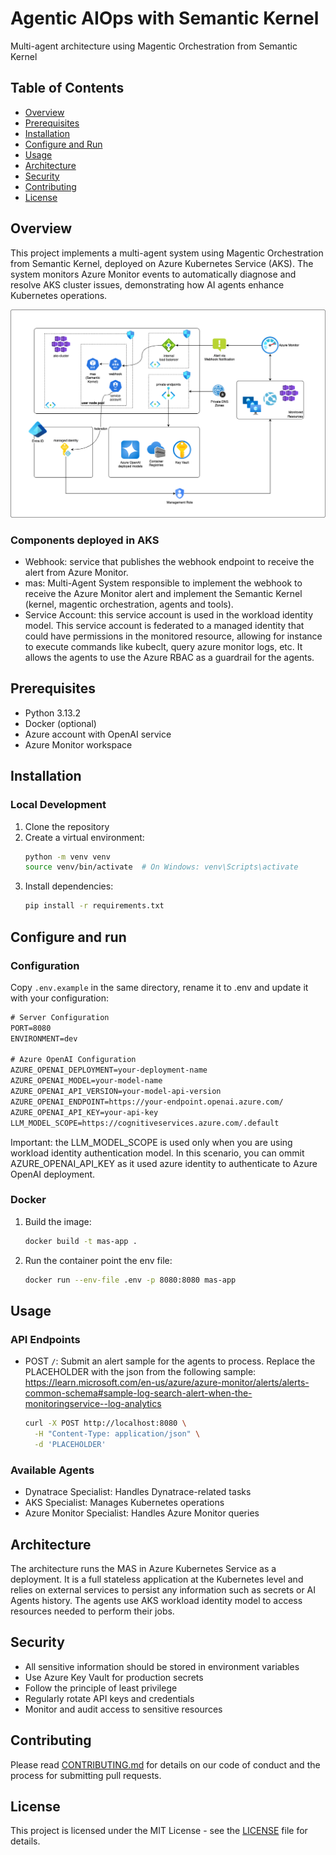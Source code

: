 # Agentic AIOps with Semantic Kernel
Multi-agent architecture using Magentic Orchestration from Semantic Kernel

## Table of Contents
- [Overview](#overview)
- [Prerequisites](#prerequisites)
- [Installation](#installation)
- [Configure and Run](#configure-and-run)
- [Usage](#usage)
- [Architecture](#architecture)
- [Security](#security)
- [Contributing](#contributing)
- [License](#license)

## Overview
This project implements a multi-agent system using Magentic Orchestration from Semantic Kernel, deployed on Azure Kubernetes Service (AKS). The system monitors Azure Monitor events to automatically diagnose and resolve AKS cluster issues, demonstrating how AI agents enhance Kubernetes operations.

![Azure Architecture](media/azure_architecture.png)

### Components deployed in AKS

- Webhook: service that publishes the webhook endpoint to receive the alert from Azure Monitor.
 - mas: Multi-Agent System responsible to implement the webhook to receive the Azure Monitor alert and implement the Semantic Kernel (kernel, magentic orchestration, agents and tools).
  - Service Account: this service account is used in the workload identity model. This service account is federated to a managed identity that could have permissions in the monitored resource, allowing for instance to execute commands like kubeclt, query azure monitor logs, etc. It allows the agents to use the Azure RBAC as a guardrail for the agents. 

## Prerequisites
- Python 3.13.2
- Docker (optional)
- Azure account with OpenAI service
- Azure Monitor workspace

## Installation

### Local Development
1. Clone the repository
2. Create a virtual environment:
   ```bash
   python -m venv venv
   source venv/bin/activate  # On Windows: venv\Scripts\activate
   ```
3. Install dependencies:
   ```bash
   pip install -r requirements.txt
   ```

## Configure and run

### Configuration
Copy `.env.example` in the same directory, rename it to .env and update it with your configuration:

```txt
# Server Configuration
PORT=8080
ENVIRONMENT=dev

# Azure OpenAI Configuration
AZURE_OPENAI_DEPLOYMENT=your-deployment-name
AZURE_OPENAI_MODEL=your-model-name
AZURE_OPENAI_API_VERSION=your-model-api-version
AZURE_OPENAI_ENDPOINT=https://your-endpoint.openai.azure.com/
AZURE_OPENAI_API_KEY=your-api-key
LLM_MODEL_SCOPE=https://cognitiveservices.azure.com/.default
```

Important: the LLM_MODEL_SCOPE is used only when you are using workload identity authentication model. In this scenario, you can ommit AZURE_OPENAI_API_KEY as it used azure identity to authenticate to Azure OpenAI deployment.

### Docker
1. Build the image:
   ```bash
   docker build -t mas-app .
   ```
2. Run the container point the env file:
   ```bash
   docker run --env-file .env -p 8080:8080 mas-app
   ```

## Usage

### API Endpoints
- POST `/`: Submit an alert sample for the agents to process. Replace the PLACEHOLDER with the json from the following sample: https://learn.microsoft.com/en-us/azure/azure-monitor/alerts/alerts-common-schema#sample-log-search-alert-when-the-monitoringservice--log-analytics
  ```bash
  curl -X POST http://localhost:8080 \
    -H "Content-Type: application/json" \
    -d 'PLACEHOLDER'
  ```

### Available Agents
- Dynatrace Specialist: Handles Dynatrace-related tasks
- AKS Specialist: Manages Kubernetes operations
- Azure Monitor Specialist: Handles Azure Monitor queries

## Architecture
The architecture runs the MAS in Azure Kubernetes Service as a deployment. It is a full stateless application at the Kubernetes level and relies on external services to persist any information such as secrets or AI Agents history. The agents use AKS workload identity model to access resources needed to perform their jobs.

## Security
- All sensitive information should be stored in environment variables
- Use Azure Key Vault for production secrets
- Follow the principle of least privilege
- Regularly rotate API keys and credentials
- Monitor and audit access to sensitive resources

## Contributing
Please read [CONTRIBUTING.md](CONTRIBUTING.md) for details on our code of conduct and the process for submitting pull requests.

## License
This project is licensed under the MIT License - see the [LICENSE](LICENSE) file for details.
